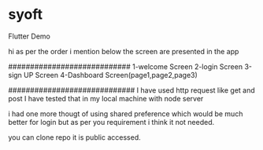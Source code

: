 # syoft
Flutter Demo

hi as per the order i mention below the screen are presented in the app

############################
1-welcome Screen
2-login Screen
3-sign UP Screen
4-Dashboard Screen(page1,page2,page3)


#############################
I have used http request like get and post I have tested that in my local machine with node server

i had one more thougt of using shared preference which would be much better for login but as per you requirement i think it not needed.

you can clone repo it is public accessed. 

